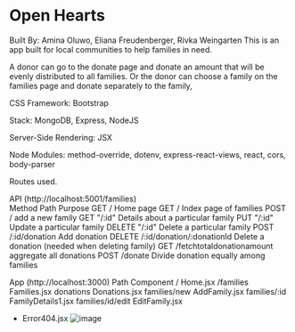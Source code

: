 # Open Hearts
Built By: Amina Oluwo, Eliana Freudenberger, Rivka Weingarten
This is an app built for local communities to help families in need.

A donor can go to the donate page and donate an amount that will be evenly distributed to all families.
Or the donor can choose a family on the families page and donate separately to the family,

CSS Framework: Bootstrap

Stack: MongoDB, Express, NodeJS

Server-Side Rendering: JSX

Node Modules: method-override, dotenv, express-react-views, react, cors, body-parser

Routes used.

API (http://localhost:5001/families)		
Method	Path	Purpose
GET	/	Home page
GET	/	Index page of families
POST	/	add a new family
GET	"/:id"	Details about a particular family
PUT	"/:id"	Update a particular family
DELETE	"/:id"	Delete a particular family
POST	/:id/donation	Add donation
DELETE	/:id/donation/:donationId	Delete a donation (needed when deleting family)
GET	/fetchtotaldonationamount	aggregate all donations
POST	/donate	Divide donation equally among families

App (http://localhost:3000)	
Path	Component
/	Home.jsx
/families	Families.jsx
donations	Donations.jsx
families/new	AddFamily.jsx
families/:id	FamilyDetails1.jsx
families/id/edit	EditFamily.jsx
*	Error404.jsx
![image](https://github.com/RivkaWeingarten/OpenHearts/assets/126045006/cd39bf90-8a24-41c2-89f3-06f996cfbac7)


